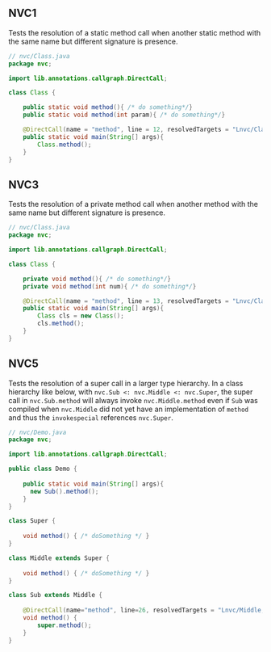 ## NVC1
[//]: # (MAIN: nvc.Class)
Tests the resolution of a static method call when another static method with the same name but
different signature is presence.
```java
// nvc/Class.java
package nvc;

import lib.annotations.callgraph.DirectCall;

class Class {

    public static void method(){ /* do something*/}
    public static void method(int param){ /* do something*/}

    @DirectCall(name = "method", line = 12, resolvedTargets = "Lnvc/Class;", prohibitedTargets = "Lnvc/Class;", ptParameterTypes = { int.class })
    public static void main(String[] args){
        Class.method();
    }
}
```
[//]: # (END)

## NVC3
[//]: # (MAIN: nvc.Class)
Tests the resolution of a private method call when another method with the same name but
different signature is presence.
```java
// nvc/Class.java
package nvc;

import lib.annotations.callgraph.DirectCall;

class Class {

    private void method(){ /* do something*/}
    private void method(int num){ /* do something*/}

    @DirectCall(name = "method", line = 13, resolvedTargets = "Lnvc/Class;", prohibitedTargets = "Lnvc/Class;", ptParameterTypes = { int.class })
    public static void main(String[] args){
        Class cls = new Class();
        cls.method();
    }
}
```
[//]: # (END)

## NVC5
[//]: # (MAIN: nvc.Demo)
Tests the resolution of a super call in a larger type hierarchy. In a class hierarchy like below,
with ```nvc.Sub <: nvc.Middle <: nvc.Super```, the super call in ```nvc.Sub.method``` will always invoke
```nvc.Middle.method``` even if ```Sub``` was compiled when ```nvc.Middle``` did not yet have an
implementation of ```method``` and thus the ```invokespecial``` references ```nvc.Super```.
```java
// nvc/Demo.java
package nvc;

import lib.annotations.callgraph.DirectCall;

public class Demo {
    
    public static void main(String[] args){
      new Sub().method();
    }
}

class Super { 
    
    void method() { /* doSomething */ } 
}

class Middle extends Super {
    
    void method() { /* doSomething */ }
}

class Sub extends Middle {
    
    @DirectCall(name="method", line=26, resolvedTargets = "Lnvc/Middle;", prohibitedTargets = "Lnvc/Super;")
    void method() { 
        super.method(); 
    }
}
```
[//]: # (END)
